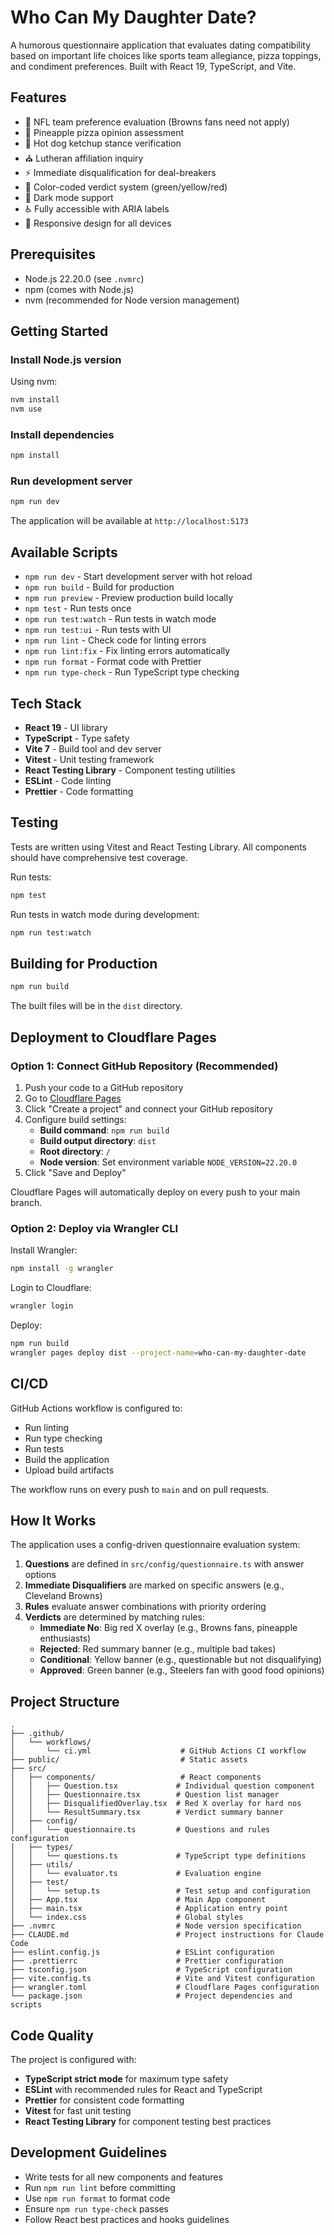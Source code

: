 # Who Can My Daughter Date?

A humorous questionnaire application that evaluates dating compatibility based on important life choices like sports team allegiance, pizza toppings, and condiment preferences. Built with React 19, TypeScript, and Vite.

## Features

- 🏈 NFL team preference evaluation (Browns fans need not apply)
- 🍕 Pineapple pizza opinion assessment
- 🌭 Hot dog ketchup stance verification
- ⛪ Lutheran affiliation inquiry
- ⚡ Immediate disqualification for deal-breakers
- 🎨 Color-coded verdict system (green/yellow/red)
- 🌙 Dark mode support
- ♿ Fully accessible with ARIA labels
- 📱 Responsive design for all devices

## Prerequisites

- Node.js 22.20.0 (see `.nvmrc`)
- npm (comes with Node.js)
- nvm (recommended for Node version management)

## Getting Started

### Install Node.js version

Using nvm:

```bash
nvm install
nvm use
```

### Install dependencies

```bash
npm install
```

### Run development server

```bash
npm run dev
```

The application will be available at `http://localhost:5173`

## Available Scripts

- `npm run dev` - Start development server with hot reload
- `npm run build` - Build for production
- `npm run preview` - Preview production build locally
- `npm test` - Run tests once
- `npm run test:watch` - Run tests in watch mode
- `npm run test:ui` - Run tests with UI
- `npm run lint` - Check code for linting errors
- `npm run lint:fix` - Fix linting errors automatically
- `npm run format` - Format code with Prettier
- `npm run type-check` - Run TypeScript type checking

## Tech Stack

- **React 19** - UI library
- **TypeScript** - Type safety
- **Vite 7** - Build tool and dev server
- **Vitest** - Unit testing framework
- **React Testing Library** - Component testing utilities
- **ESLint** - Code linting
- **Prettier** - Code formatting

## Testing

Tests are written using Vitest and React Testing Library. All components should have comprehensive test coverage.

Run tests:
```bash
npm test
```

Run tests in watch mode during development:
```bash
npm run test:watch
```

## Building for Production

```bash
npm run build
```

The built files will be in the `dist` directory.

## Deployment to Cloudflare Pages

### Option 1: Connect GitHub Repository (Recommended)

1. Push your code to a GitHub repository
2. Go to [Cloudflare Pages](https://pages.cloudflare.com/)
3. Click "Create a project" and connect your GitHub repository
4. Configure build settings:
   - **Build command**: `npm run build`
   - **Build output directory**: `dist`
   - **Root directory**: `/`
   - **Node version**: Set environment variable `NODE_VERSION=22.20.0`
5. Click "Save and Deploy"

Cloudflare Pages will automatically deploy on every push to your main branch.

### Option 2: Deploy via Wrangler CLI

Install Wrangler:
```bash
npm install -g wrangler
```

Login to Cloudflare:
```bash
wrangler login
```

Deploy:
```bash
npm run build
wrangler pages deploy dist --project-name=who-can-my-daughter-date
```

## CI/CD

GitHub Actions workflow is configured to:
- Run linting
- Run type checking
- Run tests
- Build the application
- Upload build artifacts

The workflow runs on every push to `main` and on pull requests.

## How It Works

The application uses a config-driven questionnaire evaluation system:

1. **Questions** are defined in `src/config/questionnaire.ts` with answer options
2. **Immediate Disqualifiers** are marked on specific answers (e.g., Cleveland Browns)
3. **Rules** evaluate answer combinations with priority ordering
4. **Verdicts** are determined by matching rules:
   - **Immediate No**: Big red X overlay (e.g., Browns fans, pineapple enthusiasts)
   - **Rejected**: Red summary banner (e.g., multiple bad takes)
   - **Conditional**: Yellow banner (e.g., questionable but not disqualifying)
   - **Approved**: Green banner (e.g., Steelers fan with good food opinions)

## Project Structure

```
.
├── .github/
│   └── workflows/
│       └── ci.yml                    # GitHub Actions CI workflow
├── public/                           # Static assets
├── src/
│   ├── components/                   # React components
│   │   ├── Question.tsx             # Individual question component
│   │   ├── Questionnaire.tsx        # Question list manager
│   │   ├── DisqualifiedOverlay.tsx  # Red X overlay for hard nos
│   │   └── ResultSummary.tsx        # Verdict summary banner
│   ├── config/
│   │   └── questionnaire.ts         # Questions and rules configuration
│   ├── types/
│   │   └── questions.ts             # TypeScript type definitions
│   ├── utils/
│   │   └── evaluator.ts             # Evaluation engine
│   ├── test/
│   │   └── setup.ts                 # Test setup and configuration
│   ├── App.tsx                      # Main App component
│   ├── main.tsx                     # Application entry point
│   └── index.css                    # Global styles
├── .nvmrc                           # Node version specification
├── CLAUDE.md                        # Project instructions for Claude Code
├── eslint.config.js                 # ESLint configuration
├── .prettierrc                      # Prettier configuration
├── tsconfig.json                    # TypeScript configuration
├── vite.config.ts                   # Vite and Vitest configuration
├── wrangler.toml                    # Cloudflare Pages configuration
└── package.json                     # Project dependencies and scripts
```

## Code Quality

The project is configured with:
- **TypeScript strict mode** for maximum type safety
- **ESLint** with recommended rules for React and TypeScript
- **Prettier** for consistent code formatting
- **Vitest** for fast unit testing
- **React Testing Library** for component testing best practices

## Development Guidelines

- Write tests for all new components and features
- Run `npm run lint` before committing
- Use `npm run format` to format code
- Ensure `npm run type-check` passes
- Follow React best practices and hooks guidelines
